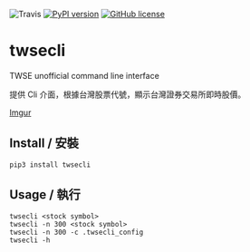 ![Travis](https://img.shields.io/travis/hansliu/twsecli.svg) [![PyPI version](https://badge.fury.io/py/twsecli.svg)](https://badge.fury.io/py/twsecli) [![GitHub license](https://img.shields.io/github/license/hansliu/twsecli.svg)](https://github.com/hansliu/twsecli/blob/master/LICENSE)

# twsecli
TWSE unofficial command line interface

提供 Cli 介面，根據台灣股票代號，顯示台灣證券交易所即時股價。

[Imgur](https://i.imgur.com/RqWAhpm.png)

## Install / 安裝

```
pip3 install twsecli
```

## Usage / 執行

```
twsecli <stock symbol>
twsecli -n 300 <stock symbol>
twsecli -n 300 -c .twsecli_config
twsecli -h
```
